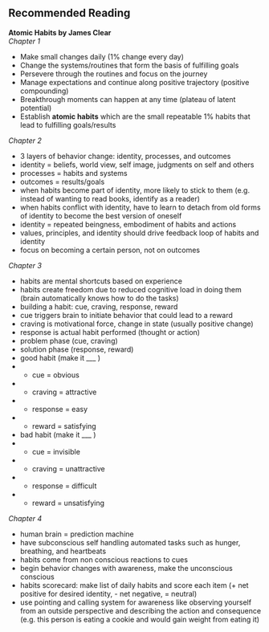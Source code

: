## Recommended Reading
**Atomic Habits by James Clear**
<br/>
*Chapter 1*
- Make small changes daily (1% change every day)
- Change the systems/routines that form the basis of fulfilling goals
- Persevere through the routines and focus on the journey
- Manage expectations and continue along positive trajectory (positive compounding)
- Breakthrough moments can happen at any time (plateau of latent potential)
- Establish **atomic habits** which are the small repeatable 1% habits that lead to fulfilling goals/results

*Chapter 2*
- 3 layers of behavior change: identity, processes, and outcomes
- identity = beliefs, world view, self image, judgments on self and others
- processes = habits and systems
- outcomes = results/goals
- when habits become part of identity, more likely to stick to them (e.g. instead of wanting to read books, identify as a reader)
- when habits conflict with identity, have to learn to detach from old forms of identity to become the best version of oneself
- identity = repeated beingness, embodiment of habits and actions
- values, principles, and identity should drive feedback loop of habits and identity
- focus on becoming a certain person, not on outcomes

*Chapter 3*
- habits are mental shortcuts based on experience
- habits create freedom due to reduced cognitive load in doing them (brain automatically knows how to do the tasks)
- building a habit: cue, craving, response, reward
- cue triggers brain to initiate behavior that could lead to a reward
- craving is motivational force, change in state (usually positive change)
- response is actual habit performed (thought or action)
- problem phase (cue, craving)
- solution phase (response, reward)
- good habit (make it ___ )
- - cue = obvious
- - craving = attractive
- - response = easy
- - reward = satisfying
- bad habit (make it ___ )
- - cue = invisible
- - craving = unattractive
- - response = difficult
- - reward = unsatisfying
 
*Chapter 4*
- human brain = prediction machine
- have subconscious self handling automated tasks such as hunger, breathing, and heartbeats
- habits come from non conscious reactions to cues
- begin behavior changes with awareness, make the unconscious conscious
- habits scorecard: make list of daily habits and score each item (+ net positive for desired identity, - net negative, = neutral)
- use pointing and calling system for awareness like observing yourself from an outside perspective and describing the action and consequence (e.g. this person is eating a cookie and would gain weight from eating it)
